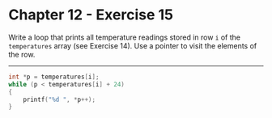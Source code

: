 # Chapter 12 - Exercise 15

Write a loop that prints all temperature readings stored in row `i` of the
`temperatures` array (see Exercise 14).  Use a pointer to visit the elements of
the row.


---

```C
int *p = temperatures[i];
while (p < temperatures[i] + 24)
{
    printf("%d ", *p++);
}
```
